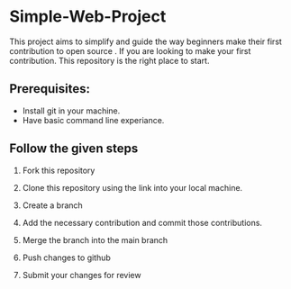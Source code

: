 # Simple-Web-Project
This project aims to simplify and guide the way beginners make their first contribution to open source . 
If you are looking to make your first contribution. This repository is the right place to start.
## Prerequisites:
* Install git in your machine.
* Have basic command line experiance.

## Follow the given steps

1. Fork this repository 

2. Clone this repository using the link into your local machine.

3. Create a branch

4. Add the necessary contribution and commit those contributions.

5. Merge the branch into the main branch

6. Push changes to github

7. Submit your changes for review
